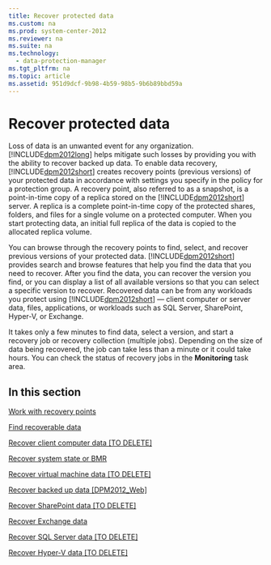 ```yaml
---
title: Recover protected data
ms.custom: na
ms.prod: system-center-2012
ms.reviewer: na
ms.suite: na
ms.technology: 
  - data-protection-manager
ms.tgt_pltfrm: na
ms.topic: article
ms.assetid: 951d9dcf-9b98-4b59-98b5-9b6b89bbd59a
---
```

# Recover protected data
Loss of data is an unwanted event for any organization. [!INCLUDE[dpm2012long](Token/dpm2012long_md.md)] helps mitigate such losses by providing you with the ability to recover backed up data. To enable data recovery, [!INCLUDE[dpm2012short](Token/dpm2012short_md.md)] creates recovery points \(previous versions\) of your protected data in accordance with settings you specify in the policy for a protection group. A recovery point, also referred to as a snapshot, is a point\-in\-time copy of a replica stored on the [!INCLUDE[dpm2012short](Token/dpm2012short_md.md)] server. A replica is a complete point\-in\-time copy of the protected shares, folders, and files for a single volume on a protected computer. When you start protecting data, an initial full replica of the data is copied to the allocated replica volume.

You can browse through the recovery points to find, select, and recover previous versions of your protected data. [!INCLUDE[dpm2012short](Token/dpm2012short_md.md)] provides search and browse features that help you find the data that you need to recover. After you find the data, you can recover the version you find, or you can display a list of all available versions so that you can select a specific version to recover. Recovered data can be from any workloads you protect using [!INCLUDE[dpm2012short](Token/dpm2012short_md.md)] — client computer or server data, files, applications, or workloads such as SQL Server, SharePoint, Hyper\-V, or Exchange.

It takes only a few minutes to find data, select a version, and start a recovery job or recovery collection \(multiple jobs\). Depending on the size of data being recovered, the job can take less than a minute or it could take hours. You can check the status of recovery jobs in the **Monitoring** task area.

## In this section
[Work with recovery points](Work-with-recovery-points.md)

[Find recoverable data](Find-recoverable-data.md)

[Recover client computer data \[TO DELETE\]](assetId:///ba1d7ab2-41f9-4c2e-b2dd-5e5cfb4af9ab)

[Recover system state or BMR](Recover-system-state-or-BMR.md)

[Recover virtual machine data \[TO DELETE\]](assetId:///f4b0b4c4-ac5f-44f8-b66e-575a9b3d38fc)

[Recover backed up data \[DPM2012\_Web\]](assetId:///d755b1e4-ac20-4ee3-92d5-5c0cf028f87d)

[Recover SharePoint data \[TO DELETE\]](assetId:///6ee4cb68-5e6d-4d85-9f18-f1a1cd434221)

[Recover Exchange data](assetId:///68cf7c59-b7da-4e69-999a-99689c08d8eb)

[Recover SQL Server data \[TO DELETE\]](assetId:///8df7bffc-b96d-4906-8664-4d539d01cd9f)

[Recover Hyper\-V data \[TO DELETE\]](assetId:///673b31ee-24a2-41cc-90af-dcbba319f89b)


